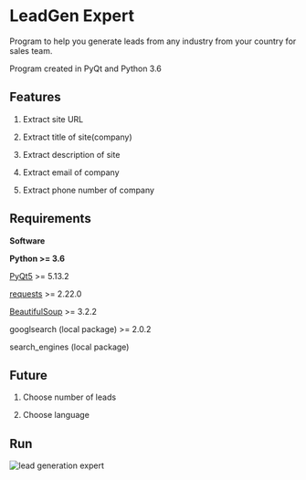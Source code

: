 # LeadGen Expert

Program to help you generate leads from any industry from your country for sales team.

Program created in PyQt and Python 3.6

## Features

1. Extract site URL

2. Extract title of site(company)

3. Extract description of site

4. Extract email of company

5. Extract phone number of company

## Requirements

**Software**

**Python >= 3.6**

[PyQt5](https://pypi.org/project/PyQt5/) >= 5.13.2

[requests](https://pypi.org/project/requests/) >= 2.22.0

[BeautifulSoup](https://pypi.org/project/BeautifulSoup/) >= 3.2.2

googlsearch (local package) >= 2.0.2

search_engines (local package)

## Future

1. Choose number of leads

2. Choose language

## Run

![lead generation expert](https://i.ibb.co/GtG53Y8/lge.jpg)

